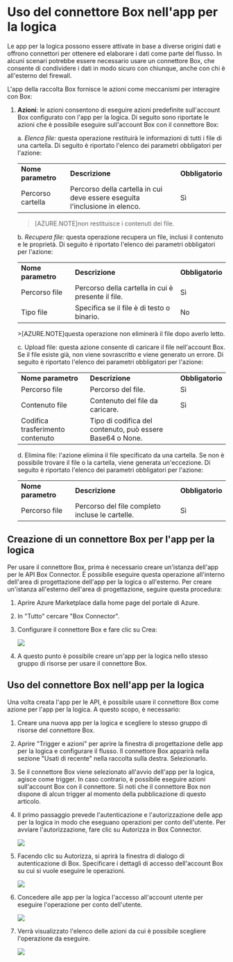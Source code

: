 <properties
   pageTitle="Uso del connettore Box nell'app per la logica"
   description="Uso del connettore Box nell'app per la logica"
   services="app-service\logic"
   documentationCenter=".net,nodejs,java"
   authors="rajeshramabathiran"
   manager="dwrede"
   editor=""/>

<tags
   ms.service="app-service-logic"
   ms.devlang="multiple"
   ms.topic="article"
   ms.tgt_pltfrm="na"
   ms.workload="integration"
   ms.date="07/02/2015"
   ms.author="andalmia"/>

# Uso del connettore Box nell'app per la logica



Le app per la logica possono essere attivate in base a diverse origini dati e offrono connettori per ottenere ed elaborare i dati come parte del flusso. In alcuni scenari potrebbe essere necessario usare un connettore Box, che consente di condividere i dati in modo sicuro con chiunque, anche con chi è all'esterno del firewall.



L'app della raccolta Box fornisce le azioni come meccanismi per interagire con Box:



1. **Azioni**: le azioni consentono di eseguire azioni predefinite sull'account Box configurato con l'app per la logica. Di seguito sono riportate le azioni che è possibile eseguire sull'account Box con il connettore Box:

	a. *Elenca file:* questa operazione restituirà le informazioni di tutti i file di una cartella. Di seguito è riportato l'elenco dei parametri obbligatori per l'azione:

	<table>
	  <tr>
	    <td><b>Nome parametro</b></td>
	    <td><b>Descrizione</b></td>
	    <td><b>Obbligatorio</b></td>
	  </tr>
	  <tr>
	    <td>Percorso cartella</td>
	    <td>Percorso della cartella in cui deve essere eseguita l'inclusione in elenco.</td>
	    <td>Sì</td>
	  </tr>
	</table>

	>[AZURE.NOTE]non restituisce i contenuti dei file.



    b. *Recupera file:* questa operazione recupera un file, inclusi il contenuto e le proprietà. Di seguito è riportato l'elenco dei parametri obbligatori per l'azione:

	<table>
	  <tr>
	    <td><b>Nome parametro</b></td>
	    <td><b>Descrizione</b></td>
	    <td><b>Obbligatorio</b></td>
	  </tr>
	  <tr>
	    <td>Percorso file</td>
	    <td>Percorso della cartella in cui è presente il file.</td>
	    <td>Sì</td>
	  </tr>
	  <tr>
	    <td>Tipo file</td>
	    <td>Specifica se il file è di testo o binario.</td>
	    <td>No</td>
	  </tr>
	</table>
	>[AZURE.NOTE]questa operazione non eliminerà il file dopo averlo letto.



    c. Upload file: questa azione consente di caricare il file nell'account Box. Se il file esiste già, non viene sovrascritto e viene generato un errore. Di seguito è riportato l'elenco dei parametri obbligatori per l'azione:

	<table>
	  <tr>
	    <td><b>Nome parametro</b></td>
	    <td><b>Descrizione</b></td>
	    <td><b>Obbligatorio</b></td>
	  </tr>
	  <tr>
	    <td>Percorso file</td>
	    <td>Percorso del file.</td>
	    <td>Sì</td>
	  </tr>
	  <tr>
	    <td>Contenuto file</td>
	    <td>Contenuto del file da caricare.</td>
	    <td>Sì</td>
	  </tr>
	  <tr>
	    <td>Codifica trasferimento contenuto</td>
	    <td>Tipo di codifica del contenuto, può essere Base64 o None.</td>
	    <td> </td>
	  </tr>
	</table>


	d. Elimina file: l'azione elimina il file specificato da una cartella. Se non è possibile trovare il file o la cartella, viene generata un'eccezione. Di seguito è riportato l'elenco dei parametri obbligatori per l'azione:

 	<table>
	  <tr>
	    <td><b>Nome parametro</b></td>
	    <td><b>Descrizione</b></td>
	    <td><b>Obbligatorio</b></td>
	  </tr>
	  <tr>
	    <td>Percorso file</td>
	    <td>Percorso del file completo incluse le cartelle.</td>
	    <td>Sì</td>
	  </tr>
	</table>




## Creazione di un connettore Box per l'app per la logica

Per usare il connettore Box, prima è necessario creare un'istanza dell'app per le API Box Connector. È possibile eseguire questa operazione all'interno dell'area di progettazione dell'app per la logica o all'esterno. Per creare un'istanza all'esterno dell'area di progettazione, seguire questa procedura:

1. Aprire Azure Marketplace dalla home page del portale di Azure.

2. In "Tutto" cercare "Box Connector".

3. Configurare il connettore Box e fare clic su Crea:

	![][1]

4. A questo punto è possibile creare un'app per la logica nello stesso gruppo di risorse per usare il connettore Box.


## Uso del connettore Box nell'app per la logica

Una volta creata l'app per le API, è possibile usare il connettore Box come azione per l'app per la logica. A questo scopo, è necessario:


1. Creare una nuova app per la logica e scegliere lo stesso gruppo di risorse del connettore Box.

2. Aprire "Trigger e azioni" per aprire la finestra di progettazione delle app per la logica e configurare il flusso. Il connettore Box apparirà nella sezione "Usati di recente" nella raccolta sulla destra. Selezionarlo.

3. Se il connettore Box viene selezionato all'avvio dell'app per la logica, agisce come trigger. In caso contrario, è possibile eseguire azioni sull'account Box con il connettore. Si noti che il connettore Box non dispone di alcun trigger al momento della pubblicazione di questo articolo.

4. Il primo passaggio prevede l'autenticazione e l'autorizzazione delle app per la logica in modo che eseguano operazioni per conto dell'utente. Per avviare l'autorizzazione, fare clic su Autorizza in Box Connector.

	![][2]

5. Facendo clic su Autorizza, si aprirà la finestra di dialogo di autenticazione di Box. Specificare i dettagli di accesso dell'account Box su cui si vuole eseguire le operazioni.

	![][3]

6. Concedere alle app per la logica l'accesso all'account utente per eseguire l'operazione per conto dell'utente.

	![][4]

7. Verrà visualizzato l'elenco delle azioni da cui è possibile scegliere l'operazione da eseguire.

	![][5]


<!--Image references-->
[1]: ./media/app-service-logic-connector-box/image_0.jpg
[2]: ./media/app-service-logic-connector-box/image_1.jpg
[3]: ./media/app-service-logic-connector-box/image_2.jpg
[4]: ./media/app-service-logic-connector-box/image_3.jpg
[5]: ./media/app-service-logic-connector-box/image_4.jpg

<!---HONumber=August15_HO6-->
